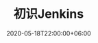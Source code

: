 ---
title: "初识Jenkins"
date: 2020-05-18T22:00:00+06:00
draft: false

# post thumb
image: "images/post/post-1.jpg"

# meta description
description: "this is meta description"

# taxonomies
categories:
  - "Tools"
tags:
  - "Jenkins"

# post type
type: "post"
---